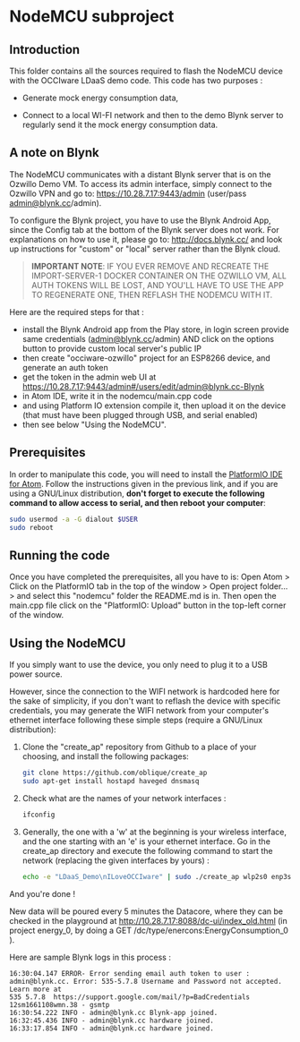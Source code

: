 # NodeMCU subproject

## Introduction

This folder contains all the sources required to flash the NodeMCU device with the OCCIware LDaaS demo code. This code has two purposes :

+ Generate mock energy consumption data,

+ Connect to a local WI-FI network and then to the demo Blynk server to regularly send it the mock energy consumption data.

## A note on Blynk

The NodeMCU communicates with a distant Blynk server that is on the Ozwillo Demo VM. To access its admin interface, simply connect to the Ozwillo VPN and go to: https://10.28.7.17:9443/admin (user/pass admin@blynk.cc/admin).

To configure the Blynk project, you have to use the Blynk Android App, since the Config tab at the bottom of the Blynk server does not work. For explanations on how to use it, please go to: http://docs.blynk.cc/ and look up instructions for "custom" or "local" server rather than the Blynk cloud.

> **IMPORTANT NOTE**: IF YOU EVER REMOVE AND RECREATE THE IMPORT-SERVER-1 DOCKER CONTAINER ON THE OZWILLO VM, ALL AUTH TOKENS WILL BE LOST, AND YOU'LL HAVE TO USE THE APP TO REGENERATE ONE, THEN REFLASH THE NODEMCU WITH IT.

Here are the required steps for that :
- install the Blynk Android app from the Play store, in login screen provide same credentials (admin@blynk.cc/admin) AND click on the options button to provide custom local server's public IP
- then create "occiware-ozwillo" project for an ESP8266 device, and generate an auth token
- get the token in the admin web UI at https://10.28.7.17:9443/admin#/users/edit/admin@blynk.cc-Blynk
- in Atom IDE, write it in the nodemcu/main.cpp code
- and using Platform IO extension compile it, then upload it on the device (that must have been plugged through USB, and serial enabled)
- then see below "Using the NodeMCU".


## Prerequisites

In order to manipulate this code, you will need to install the [PlatformIO IDE for Atom](http://platformio.org/platformio-ide). Follow the instructions given in the previous link, and if you are using a GNU/Linux distribution, **don't forget to execute the following command to allow access to serial, and then reboot your computer**:

```bash
sudo usermod -a -G dialout $USER
sudo reboot
```

## Running the code

Once you have completed the prerequisites, all you have to is: Open Atom > Click on the PlatformIO tab in the top of the window > Open project folder... > and select this "nodemcu" folder the README.md is in. Then open the main.cpp file click on the "PlatformIO: Upload" button in the top-left corner of the window.

## Using the NodeMCU

If you simply want to use the device, you only need to plug it to a USB power source.

However, since the connection to the WIFI network is hardcoded here for the sake of simplicity, if you don't want to reflash the device with specific credentials, you may generate the WIFI network from your computer's ethernet interface following these simple steps (require a GNU/Linux distribution):

1. Clone the "create_ap" repository from Github to a place of your choosing, and install the following packages:

    ```bash
    git clone https://github.com/oblique/create_ap
    sudo apt-get install hostapd haveged dnsmasq
    ```

2. Check what are the names of your network interfaces :

    ```bash
    ifconfig
    ```

3. Generally, the one with a 'w' at the beginning is your wireless interface, and the one starting with an 'e' is your ethernet interface. Go in the create_ap directory and execute the following command to start the network (replacing the given interfaces by yours) :

    ```bash
    echo -e "LDaaS_Demo\nILoveOCCIware" | sudo ./create_ap wlp2s0 enp3s0f1
    ```
And you're done !

New data will be poured every 5 minutes the Datacore, where they can be checked in the playground at http://10.28.7.17:8088/dc-ui/index_old.html (in project energy_0, by doing a GET /dc/type/enercons:EnergyConsumption_0 ).

Here are sample Blynk logs in this process :
````
16:30:04.147 ERROR- Error sending email auth token to user : admin@blynk.cc. Error: 535-5.7.8 Username and Password not accepted. Learn more at
535 5.7.8  https://support.google.com/mail/?p=BadCredentials 12sm1661108wmn.38 - gsmtp
16:30:54.222 INFO - admin@blynk.cc Blynk-app joined.
16:32:45.436 INFO - admin@blynk.cc hardware joined.
16:33:17.854 INFO - admin@blynk.cc hardware joined.
````
